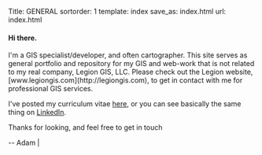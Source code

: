 Title: GENERAL
sortorder: 1
template: index
save_as: index.html
url: index.html

<h4>Hi there.</h4> I'm a GIS specialist/developer, and often cartographer. This site serves as general portfolio and repository for my GIS and web-work that is not related to my real company, Legion GIS, LLC. Please check out the Legion website, [www.legiongis.com](http://legiongis.com), to get in contact with me for professional GIS services.

I've posted my curriculum vitae [here](pages/adam-c-f-cox.html), or you can see basically the same thing on [LinkedIn](https://www.linkedin.com/in/mradamcox?trk=hp-identity-name).

Thanks for looking, and feel free to get in touch

-- Adam | <a id="email-address"></a>